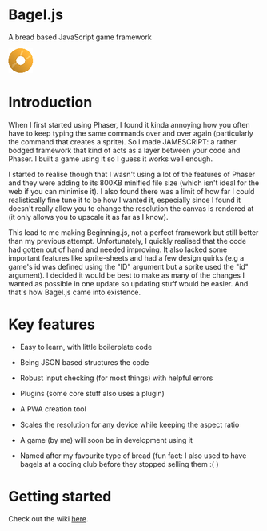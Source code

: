 # Bagel.js
A bread based JavaScript game framework

![alt text](https://github.com/hedgehog125/Bagel.js/blob/veryVeryUnstable/assets/imgs/bagel.png "The Bagel.js Logo")

# Introduction
When I first started using Phaser, I found it kinda annoying how you often have to keep typing the same commands over and over again (particularly the command that creates a sprite). So I made JAMESCRIPT: a rather bodged framework that kind of acts as a layer between your code and Phaser. I built a game using it so I guess it works well enough.

I started to realise though that I wasn't using a lot of the features of Phaser and they were adding to its 800KB minified file size (which isn't ideal for the web if you can minimise it). I also found there was a limit of how far I could realistically fine tune it to be how I wanted it, especially since I found it doesn't really allow you to change the resolution the canvas is rendered at (it only allows you to upscale it as far as I know).

This lead to me making Beginning.js, not a perfect framework but still better than my previous attempt. Unfortunately, I quickly realised that the code had gotten out of hand and needed improving. It also lacked some important features like sprite-sheets and had a few design quirks (e.g a game's id was defined using the "ID" argument but a sprite used the "id" argument). I decided it would be best to make as many of the changes I wanted as possible in one update so updating stuff would be easier. And that's how Bagel.js came into existence.

# Key features
 * Easy to learn, with little boilerplate code
 * Being JSON based structures the code
 * Robust input checking (for most things) with helpful errors
 * Plugins (some core stuff also uses a plugin)
 * A PWA creation tool
 * Scales the resolution for any device while keeping the aspect ratio

 * A game (by me) will soon be in development using it
 * Named after my favourite type of bread (fun fact: I also used to have bagels at a coding club before they stopped selling them :( )

 # Getting started
 Check out the wiki [here](https://github.com/hedgehog125/Bagel.js/wiki).

